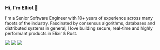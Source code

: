 ### Hi, I'm Elliot 👋

I'm a Senior Software Engineer with 10+ years of experience across many facets
of the industry. Fascinated by consensus algorithms, databases and distributed
systems in general, I love building secure, real-time and highly performant
products in Elixir & Rust.

[![](https://img.shields.io/badge/Email-elliotjackson%40mailbox.org-blue)](mailto:elliotjackson@mailbox.org)
[![](https://img.shields.io/badge/Blog-elliotekj.com-blue)](https://elliotekj.com)
[![](https://img.shields.io/badge/Resume-Send%20Request-blue)](mailto:elliotjackson@mailbox.org?subject=Resume%20Request&body=Hi%2C%20%0A%0AI%20work%20for%20%5Bcompany%5D%20and%20we're%20hiring.%20Please%20could%20you%20forward%20me%20your%20resume.%0A%0ACheers%2C%0A%5Bname%5D)
